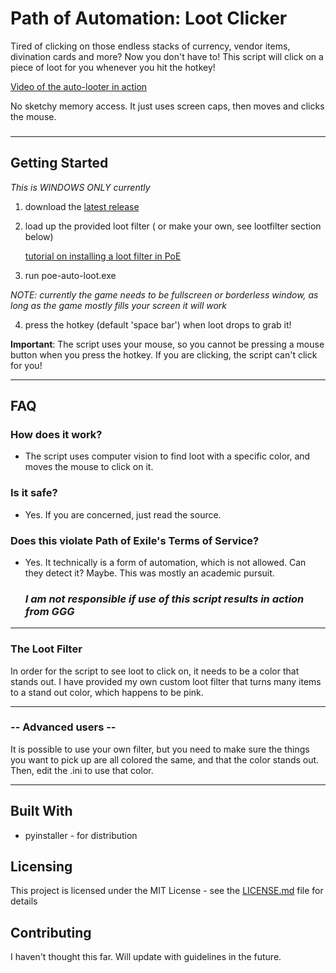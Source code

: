
# Path of Automation: Loot Clicker

Tired of clicking on those endless stacks of currency, vendor items, divination cards and more? Now you don't have to! This script will click on a piece of loot for you whenever you hit the hotkey!

[Video of the auto-looter in action](https://youtu.be/I2eDgYkn_vU)

No sketchy memory access. It just uses screen caps, then moves and clicks the mouse.

### 
---
## Getting Started

   *This is WINDOWS ONLY currently*
   
1. download the [latest release](https://github.com/LazyGuyWithRSI/path-of-automation-auto-loot-clicker/releases)
2. load up the provided loot filter ( or make your own, see lootfilter section below)

   [tutorial on installing a loot filter in PoE](https://filterblast.xyz/how-to-install-and-use-poe-item-filter.html)
3. run poe-auto-loot.exe

 *NOTE: currently the game needs to be fullscreen or borderless window, as long as the game mostly fills your screen it will work*
 
4. press the hotkey (default 'space bar') when loot drops to grab it!

**Important**: The script uses your mouse, so you cannot be pressing a mouse button when you press the hotkey. If you are clicking, the script can't click for you!

---
## FAQ

   ### How does it work?
   - The script uses computer vision to find loot with a specific color, and moves the
   mouse to click on it.

   ### Is it safe?
   - Yes. If you are concerned, just read the source.

   ### Does this violate Path of Exile's Terms of Service?
   - Yes. It technically is a form of automation, which is not allowed. Can they detect it? Maybe. This was mostly an academic pursuit.
      ### *I am not responsible if use of this script results in action from GGG*

---
### The Loot Filter

In order for the script to see loot to click on, it needs to be a color that stands out.
I have provided my own custom loot filter that turns many items to a stand out color, which happens to be pink.

---
### -- Advanced users --

   It is possible to use your own filter, but you need to make sure the things you want to
pick up are all colored the same, and that the color stands out. Then, edit the .ini to use
that color.

---

## Built With
- pyinstaller - for distribution

## Licensing

This project is licensed under the MIT License - see the [LICENSE.md](LICENSE.md) file for details

## Contributing

I haven't thought this far. Will update with guidelines in the future.
